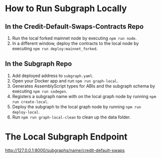 # How to Run Subgraph Locally

## In the Credit-Default-Swaps-Contracts Repo

1. Run the local forked mainnet node by executing `npm run node`.
2. In a different window, deploy the contracts to the local node by executing `npm run deploy:mainnet_forked`.

## In the Subgraph Repo

1. Add deployed address to `subgraph.yaml`.
2. Open your Docker app and run `npm run graph-local`.
3. Generates AssemblyScript types for ABIs and the subgraph schema by executing `npm run codegen`.
4. Registers a subgraph name with on the local graph node by running `npm run create-local`.
5. Deploy the subgraph to the local graph node by running `npm run deploy-local`.
6. Run `npm run graph-local-clean` to clean up the data folder.

# The Local Subgraph Endpoint

http://127.0.0.1:8000/subgraphs/name/credit-default-swaps
